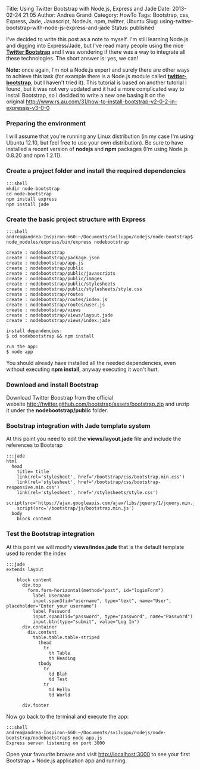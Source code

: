 Title: Using Twitter Bootstrap with Node.js, Express and Jade
Date: 2013-02-24 21:05
Author: Andrea Grandi
Category: HowTo
Tags: Bootstrap, css, Express, Jade, Javascript, NodeJs, npm, twitter, Ubuntu
Slug: using-twitter-bootstrap-with-node-js-express-and-jade
Status: published

I've decided to write this post as a note to myself. I'm still learning
Node.js and digging into Express/Jade, but I've read many people using
the nice [**Twitter Bootstrap**](http://twitter.github.com/bootstrap/)
and I was wondering if there was a way to integrate all these
technologies. The short answer is: yes, we can!

**Note:** once again, I'm not a Node.js expert and surely there are
other ways to achieve this task (for example there is a Node.js module
called
[**twitter-bootstrap**](https://npmjs.org/package/twitter-bootstrap),
but I haven't tried it). This tutorial is based on another tutorial I
found, but it was not very updated and it had a more complicated way to
install Bootstrap, so I decided to write a new one basing it on the
original <http://www.rs.au.com/31/how-to-install-bootstrap-v2-0-2-in-expressjs-v3-0-0>

### Preparing the environment

I will assume that you're running any Linux distribution (in my case I'm
using Ubuntu 12.10, but feel free to use your own distribution). Be sure
to have installed a recent version of **nodejs** and **npm** packages
(I'm using Node.js 0.8.20 and npm 1.2.11).

### Create a project folder and install the required dependencies

    :::shell
    mkdir node-bootstrap
    cd node-bootstrap
    npm install express
    npm install jade

### Create the basic project structure with Express

    :::shell
    andrea@andrea-Inspiron-660:~/Documents/sviluppo/nodejs/node-bootstrap$ node_modules/express/bin/express nodebootstrap

    create : nodebootstrap
    create : nodebootstrap/package.json
    create : nodebootstrap/app.js
    create : nodebootstrap/public
    create : nodebootstrap/public/javascripts
    create : nodebootstrap/public/images
    create : nodebootstrap/public/stylesheets
    create : nodebootstrap/public/stylesheets/style.css
    create : nodebootstrap/routes
    create : nodebootstrap/routes/index.js
    create : nodebootstrap/routes/user.js
    create : nodebootstrap/views
    create : nodebootstrap/views/layout.jade
    create : nodebootstrap/views/index.jade

    install dependencies:
    $ cd nodebootstrap && npm install

    run the app:
    $ node app

You should already have installed all the needed dependencies, even
without executing **npm install**, anyway executing it won't hurt.

### Download and install Bootstrap

Download Twitter Boostrap from the official
website <http://twitter.github.com/bootstrap/assets/bootstrap.zip> and
unzip it under the **nodebootstrap/public** folder.

### Bootstrap integration with Jade template system

At this point you need to edit the **views/layout.jade** file and
include the references to Bootsrap

    :::jade
    html
      head
        title= title
        link(rel='stylesheet', href='/bootstrap/css/bootstrap.min.css')
        link(rel='stylesheet', href='/bootstrap/css/bootstrap-responsive.min.css')
        link(rel='stylesheet', href='/stylesheets/style.css')
        script(src='https://ajax.googleapis.com/ajax/libs/jquery/1/jquery.min.js')
        script(src='/bootstrap/js/bootstrap.min.js')
      body
        block content

### Test the Bootstrap integration

At this point we will modify **views/index.jade** that is the default
template used to render the index

    :::jade
    extends layout

        block content
          div.top
            form.form-horizontal(method="post", id="loginForm")
              label Username
              input.span3(id="username", type="text", name="User", placeholder="Enter your username")
              label Password
              input.span3(id="password", type="password", name="Password")
              input.btn(type="submit", value="Log In")
          div.container
            div.content
              table.table.table-striped
                thead
                  tr
                    th Table
                    th Heading
                tbody
                  tr
                    td Blah
                    td Test
                  tr
                    td Hello
                    td World

          div.footer

Now go back to the terminal and execute the app:

    :::shell
    andrea@andrea-Inspiron-660:~/Documents/sviluppo/nodejs/node-bootstrap/nodebootstrap$ node app.js
    Express server listening on port 3000

Open your favourite browse and visit <http://localhost:3000> to see your
first Bootstrap + Node.js application app and running.
